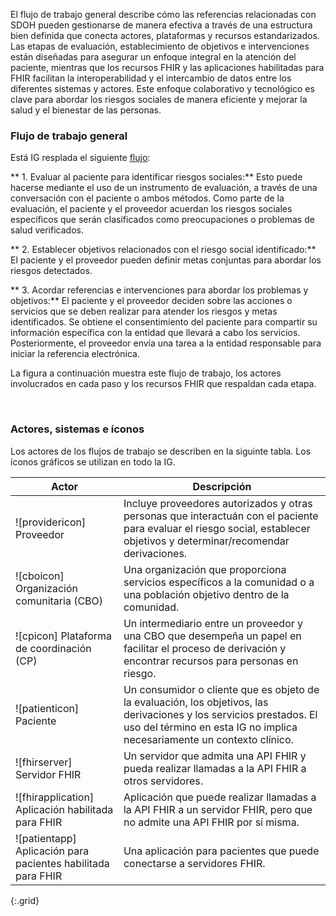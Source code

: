 El flujo de trabajo general describe cómo las referencias relacionadas con SDOH pueden gestionarse de manera efectiva a través de una estructura bien definida que conecta actores, plataformas y recursos estandarizados. Las etapas de evaluación, establecimiento de objetivos e intervenciones están diseñadas para asegurar un enfoque integral en la atención del paciente, mientras que los recursos FHIR y las aplicaciones habilitadas para FHIR facilitan la interoperabilidad y el intercambio de datos entre los diferentes sistemas y actores. Este enfoque colaborativo y tecnológico es clave para abordar los riesgos sociales de manera eficiente y mejorar la salud y el bienestar de las personas. 

### Flujo de trabajo general

Está IG resplada el siguiente [flujo](3-sdoh_clinical_care_scope.html):

** 1. Evaluar al paciente para identificar riesgos sociales:** Esto puede hacerse mediante el uso de un instrumento de evaluación, a través de una conversación con el paciente o ambos métodos. Como parte de la evaluación, el paciente y el proveedor acuerdan los riesgos sociales específicos que serán clasificados como preocupaciones o problemas de salud verificados.

** 2. Establecer objetivos relacionados con el riesgo social identificado:** El paciente y el proveedor pueden definir metas conjuntas para abordar los riesgos detectados.

** 3. Acordar referencias e intervenciones para abordar los problemas y objetivos:** El paciente y el proveedor deciden sobre las acciones o servicios que se deben realizar para atender los riesgos y metas identificados. Se obtiene el consentimiento del paciente para compartir su información específica con la entidad que llevará a cabo los servicios. Posteriormente, el proveedor envía una tarea a la entidad responsable para iniciar la referencia electrónica.

La figura a continuación muestra este flujo de trabajo, los actores involucrados en cada paso y los recursos FHIR que respaldan cada etapa. 

<object data="GeneralWorkflow3.svg" type="image/svg+xml"></object>
<br/>

### Actores, sistemas e íconos

Los actores de los flujos de trabajo se describen en la siguinte tabla. Los íconos gráficos se utilizan en todo la IG.

| Actor       | Descripción  |
| ----------  | ------------------ |
| ![providericon] Proveedor | Incluye proveedores autorizados y otras personas que interactuán con el paciente para evaluar el riesgo social, establecer objetivos y determinar/recomendar derivaciones. |
| ![cboicon] Organización comunitaria (CBO) | Una organización que proporciona servicios específicos a la comunidad o a una población objetivo dentro de la comunidad. |
| ![cpicon] Plataforma de coordinación (CP) | Un intermediario entre un proveedor y una CBO que desempeña un papel en facilitar el proceso de derivación y encontrar recursos para personas en riesgo. |
| ![patienticon] Paciente | Un consumidor o cliente que es objeto de la evaluación, los objetivos, las derivaciones y los servicios prestados. El uso del término en esta IG no implica necesariamente un contexto clínico. |
| ![fhirserver] Servidor FHIR | Un servidor que admita una API FHIR y pueda realizar llamadas a la API FHIR a otros servidores. |
| ![fhirapplication] Aplicación habilitada para FHIR | Aplicación que puede realizar llamadas a la API FHIR a un servidor FHIR, pero que no admite una API FHIR por sí misma. |
| ![patientapp] Aplicación para pacientes habilitada para FHIR | Una aplicación para pacientes que puede conectarse a servidores FHIR. | 
{:.grid} 

